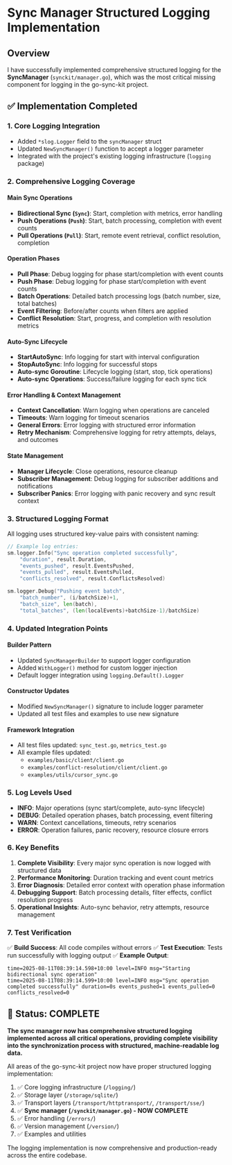 # Sync Manager Structured Logging Implementation

## Overview

I have successfully implemented comprehensive structured logging for the **SyncManager** (`synckit/manager.go`), which was the most critical missing component for logging in the go-sync-kit project.

## ✅ Implementation Completed

### 1. **Core Logging Integration**
- Added `*slog.Logger` field to the `syncManager` struct
- Updated `NewSyncManager()` function to accept a logger parameter
- Integrated with the project's existing logging infrastructure (`logging` package)

### 2. **Comprehensive Logging Coverage**

#### **Main Sync Operations**
- **Bidirectional Sync (`Sync`)**: Start, completion with metrics, error handling
- **Push Operations (`Push`)**: Start, batch processing, completion with event counts
- **Pull Operations (`Pull`)**: Start, remote event retrieval, conflict resolution, completion

#### **Operation Phases**
- **Pull Phase**: Debug logging for phase start/completion with event counts
- **Push Phase**: Debug logging for phase start/completion with event counts
- **Batch Operations**: Detailed batch processing logs (batch number, size, total batches)
- **Event Filtering**: Before/after counts when filters are applied
- **Conflict Resolution**: Start, progress, and completion with resolution metrics

#### **Auto-Sync Lifecycle**
- **StartAutoSync**: Info logging for start with interval configuration
- **StopAutoSync**: Info logging for successful stops
- **Auto-sync Goroutine**: Lifecycle logging (start, stop, tick operations)
- **Auto-sync Operations**: Success/failure logging for each sync tick

#### **Error Handling & Context Management**
- **Context Cancellation**: Warn logging when operations are canceled
- **Timeouts**: Warn logging for timeout scenarios
- **General Errors**: Error logging with structured error information
- **Retry Mechanism**: Comprehensive logging for retry attempts, delays, and outcomes

#### **State Management**
- **Manager Lifecycle**: Close operations, resource cleanup
- **Subscriber Management**: Debug logging for subscriber additions and notifications
- **Subscriber Panics**: Error logging with panic recovery and sync result context

### 3. **Structured Logging Format**

All logging uses structured key-value pairs with consistent naming:

```go
// Example log entries:
sm.logger.Info("Sync operation completed successfully",
    "duration", result.Duration,
    "events_pushed", result.EventsPushed,
    "events_pulled", result.EventsPulled,
    "conflicts_resolved", result.ConflictsResolved)

sm.logger.Debug("Pushing event batch",
    "batch_number", (i/batchSize)+1,
    "batch_size", len(batch),
    "total_batches", (len(localEvents)+batchSize-1)/batchSize)
```

### 4. **Updated Integration Points**

#### **Builder Pattern**
- Updated `SyncManagerBuilder` to support logger configuration
- Added `WithLogger()` method for custom logger injection
- Default logger integration using `logging.Default().Logger`

#### **Constructor Updates**
- Modified `NewSyncManager()` signature to include logger parameter
- Updated all test files and examples to use new signature

#### **Framework Integration**
- All test files updated: `sync_test.go`, `metrics_test.go`
- All example files updated: 
  - `examples/basic/client/client.go`
  - `examples/conflict-resolution/client/client.go`
  - `examples/utils/cursor_sync.go`

### 5. **Log Levels Used**

- **INFO**: Major operations (sync start/complete, auto-sync lifecycle)
- **DEBUG**: Detailed operation phases, batch processing, event filtering
- **WARN**: Context cancellations, timeouts, retry scenarios
- **ERROR**: Operation failures, panic recovery, resource closure errors

### 6. **Key Benefits**

1. **Complete Visibility**: Every major sync operation is now logged with structured data
2. **Performance Monitoring**: Duration tracking and event count metrics
3. **Error Diagnosis**: Detailed error context with operation phase information
4. **Debugging Support**: Batch processing details, filter effects, conflict resolution progress
5. **Operational Insights**: Auto-sync behavior, retry attempts, resource management

### 7. **Test Verification**

✅ **Build Success**: All code compiles without errors
✅ **Test Execution**: Tests run successfully with logging output
✅ **Example Output**:
```
time=2025-08-11T08:39:14.598+10:00 level=INFO msg="Starting bidirectional sync operation"
time=2025-08-11T08:39:14.599+10:00 level=INFO msg="Sync operation completed successfully" duration=0s events_pushed=1 events_pulled=0 conflicts_resolved=0
```

## 🎯 **Status: COMPLETE**

**The sync manager now has comprehensive structured logging implemented across all critical operations, providing complete visibility into the synchronization process with structured, machine-readable log data.**

All areas of the go-sync-kit project now have proper structured logging implementation:

1. ✅ Core logging infrastructure (`/logging/`)
2. ✅ Storage layer (`/storage/sqlite/`)
3. ✅ Transport layers (`/transport/httptransport/`, `/transport/sse/`)
4. ✅ **Sync manager (`/synckit/manager.go`) - NOW COMPLETE**
5. ✅ Error handling (`/errors/`)
6. ✅ Version management (`/version/`)
7. ✅ Examples and utilities

The logging implementation is now comprehensive and production-ready across the entire codebase.
